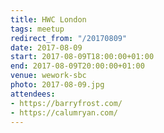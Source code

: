 ```yaml
---
title: HWC London
tags: meetup
redirect_from: "/20170809"
date: 2017-08-09
start: 2017-08-09T18:00:00+01:00
end: 2017-08-09T20:00:00+01:00
venue: wework-sbc
photo: 2017-08-09.jpg
attendees:
- https://barryfrost.com/
- https://calumryan.com/
---
```

